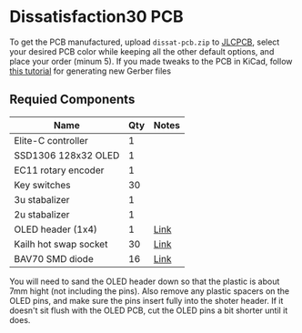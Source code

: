 # Dissatisfaction30 PCB

To get the PCB manufactured, upload `dissat-pcb.zip` to [JLCPCB](https://jlcpcb.com), select your desired PCB color while keeping all the other default options, and place your order (minum 5).  If you made tweaks to the PCB in KiCad, follow [this tutorial](https://support.jlcpcb.com/article/194-how-to-generate-gerber-and-drill-files-in-kicad-6) for generating new Gerber files

## Requied Components
| Name                   | Qty | Notes |
| ---------              | --- | ----- |
| Elite-C controller     | 1   |
| SSD1306 128x32 OLED    | 1   |
| EC11 rotary encoder    | 1   |
| Key switches           | 30  |
| 3u stabalizer          | 1   |
| 2u stabalizer          | 1   |
| OLED header (1x4)      | 1   | [Link](https://www.mouser.com/ProductDetail/517-929850-01-04-RA)
| Kailh hot swap socket  | 30  | [Link](https://www.aliexpress.com/item/2255800865526224.html?spm=a2g0o.order_list.0.0.71e51802oef56x&gatewayAdapt=4itemAdapt)
| BAV70 SMD diode        | 16  | [Link](https://www.digikey.com/en/products/detail/onsemi/BAV70LT3G/1475508)

You will need to sand the OLED header down so that the plastic is about 7mm hight (not including the pins).  Also remove any plastic spacers on the OLED pins, and make sure the pins insert fully into the shoter header.  If it doesn't sit flush with the OLED PCB, cut the OLED pins a bit shorter until it does.